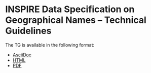 # INSPIRE Data Specification on Geographical Names – Technical Guidelines

The TG is available in the following format:
* [AsciiDoc](dataspecification_gn.adoc)
* [HTML](dataspecification_gn.html)
* [PDF](dataspecification_gn.pdf)
